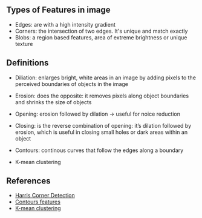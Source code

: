 ## Types of Features in image
- Edges: are with a high intensity gradient
- Corners: the intersection of two edges. It's unique and match exactly
- Blobs: a region based features, area of extreme brightness or unique texture

## Definitions
- Diliation: enlarges bright, white areas in an image by adding pixels to the perceived boundaries of objects in the image
- Erosion: does the opposite: it removes pixels along object boundaries and shrinks the size of objects
- Opening: erosion followed by dilation -> useful for noice reduction
- Closing: is the reverse combination of opening: it’s dilation followed by erosion, which is useful in closing small holes or dark areas within an object

- Contours: continous curves that follow the edges along a boundary
- K-mean clustering

## References
- [Harris Corner Detection](https://opencv-python-tutroals.readthedocs.io/en/latest/py_tutorials/py_feature2d/py_features_harris/py_features_harris.html)
- [Contours features](https://opencv-python-tutroals.readthedocs.io/en/latest/py_tutorials/py_imgproc/py_contours/py_contour_properties/py_contour_properties.html)
- [K-mean clustering](https://docs.opencv.org/3.0-beta/doc/py_tutorials/py_ml/py_kmeans/py_kmeans_opencv/py_kmeans_opencv.html)

